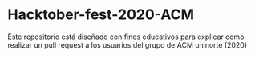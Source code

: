 # Hacktober-fest-2020-ACM
Este repositorio está diseñado con fines educativos para explicar como realizar un pull request a los usuarios del grupo de ACM uninorte (2020)
